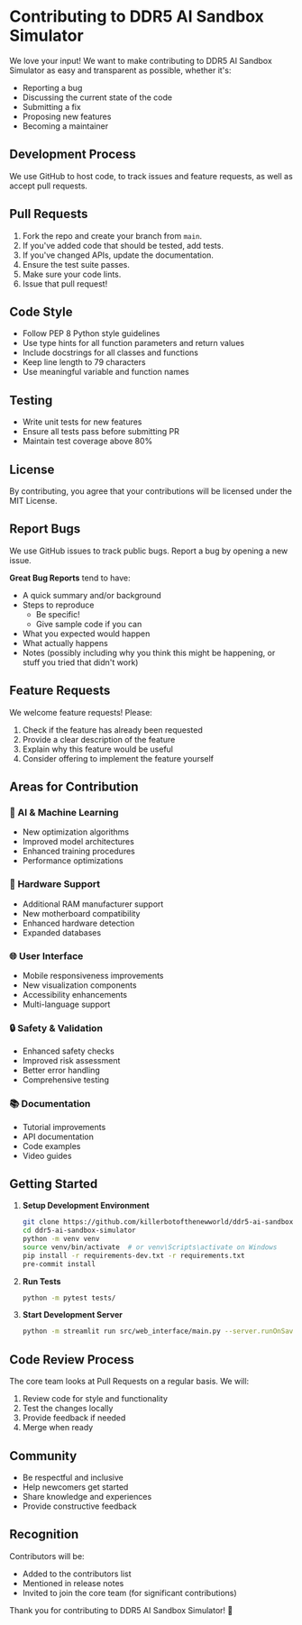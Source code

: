 # Contributing to DDR5 AI Sandbox Simulator

We love your input! We want to make contributing to DDR5 AI Sandbox Simulator as easy and transparent as possible, whether it's:

- Reporting a bug
- Discussing the current state of the code
- Submitting a fix
- Proposing new features
- Becoming a maintainer

## Development Process

We use GitHub to host code, to track issues and feature requests, as well as accept pull requests.

## Pull Requests

1. Fork the repo and create your branch from `main`.
2. If you've added code that should be tested, add tests.
3. If you've changed APIs, update the documentation.
4. Ensure the test suite passes.
5. Make sure your code lints.
6. Issue that pull request!

## Code Style

- Follow PEP 8 Python style guidelines
- Use type hints for all function parameters and return values
- Include docstrings for all classes and functions
- Keep line length to 79 characters
- Use meaningful variable and function names

## Testing

- Write unit tests for new features
- Ensure all tests pass before submitting PR
- Maintain test coverage above 80%

## License

By contributing, you agree that your contributions will be licensed under the MIT License.

## Report Bugs

We use GitHub issues to track public bugs. Report a bug by opening a new issue.

**Great Bug Reports** tend to have:

- A quick summary and/or background
- Steps to reproduce
  - Be specific!
  - Give sample code if you can
- What you expected would happen
- What actually happens
- Notes (possibly including why you think this might be happening, or stuff you tried that didn't work)

## Feature Requests

We welcome feature requests! Please:

1. Check if the feature has already been requested
2. Provide a clear description of the feature
3. Explain why this feature would be useful
4. Consider offering to implement the feature yourself

## Areas for Contribution

### 🧠 AI & Machine Learning

- New optimization algorithms
- Improved model architectures
- Enhanced training procedures
- Performance optimizations

### 🔬 Hardware Support

- Additional RAM manufacturer support
- New motherboard compatibility
- Enhanced hardware detection
- Expanded databases

### 🌐 User Interface

- Mobile responsiveness improvements
- New visualization components
- Accessibility enhancements
- Multi-language support

### 🔒 Safety & Validation

- Enhanced safety checks
- Improved risk assessment
- Better error handling
- Comprehensive testing

### 📚 Documentation

- Tutorial improvements
- API documentation
- Code examples
- Video guides

## Getting Started

1. **Setup Development Environment**

   ```bash
   git clone https://github.com/killerbotofthenewworld/ddr5-ai-sandbox-simulator.git
   cd ddr5-ai-sandbox-simulator
   python -m venv venv
   source venv/bin/activate  # or venv\Scripts\activate on Windows
   pip install -r requirements-dev.txt -r requirements.txt
   pre-commit install
   ```

2. **Run Tests**

   ```bash
   python -m pytest tests/
   ```

3. **Start Development Server**

   ```bash
   python -m streamlit run src/web_interface/main.py --server.runOnSave true --server.port 8521
   ```

## Code Review Process

The core team looks at Pull Requests on a regular basis. We will:

1. Review code for style and functionality
2. Test the changes locally
3. Provide feedback if needed
4. Merge when ready

## Community

- Be respectful and inclusive
- Help newcomers get started
- Share knowledge and experiences
- Provide constructive feedback

## Recognition

Contributors will be:

- Added to the contributors list
- Mentioned in release notes
- Invited to join the core team (for significant contributions)

Thank you for contributing to DDR5 AI Sandbox Simulator! 🚀
